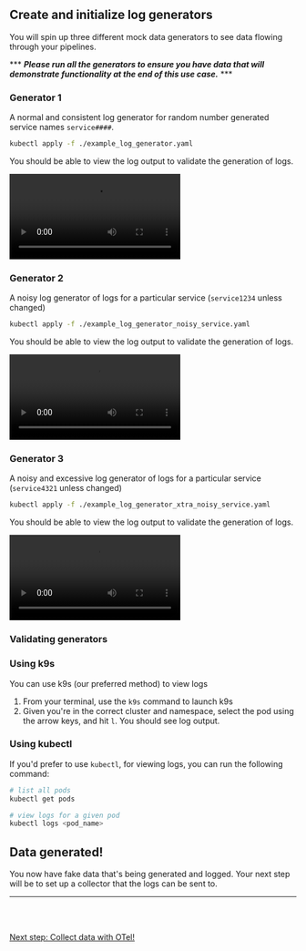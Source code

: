 ## Create and initialize log generators

You will spin up three different mock data generators to see data flowing through your pipelines. 

*** _**Please run all the generators to ensure you have data that will demonstrate functionality at the end of this use case.**_ ***

### Generator 1

A normal and consistent log generator for random number generated service names `service####`.

```sh
kubectl apply -f ./example_log_generator.yaml
```

You should be able to view the log output to validate the generation of logs.

<video controls src="../../media/logs_normal.mp4"></video>

### Generator 2

A noisy log generator of logs for a particular service (`service1234` unless changed)

```sh
kubectl apply -f ./example_log_generator_noisy_service.yaml
```

You should be able to view the log output to validate the generation of logs.

<video controls src="../../media/logs_noisy.mp4"></video>

### Generator 3

A noisy and excessive log generator of logs for a particular service (`service4321` unless changed)

```sh
kubectl apply -f ./example_log_generator_xtra_noisy_service.yaml
```

You should be able to view the log output to validate the generation of logs.

<video controls src="../../media/log_xtra_noisy.mp4"></video>


### Validating generators 

### Using k9s

You can use k9s (our preferred method) to view logs 

1. From your terminal, use the `k9s` command to launch k9s
2. Given you're in the correct cluster and namespace, select the pod using the arrow keys, and hit `l`. You should see log output.

### Using kubectl

If you'd prefer to use `kubectl`, for viewing logs, you can run the following command:

```sh
# list all pods 
kubectl get pods

# view logs for a given pod
kubectl logs <pod_name>
```

## Data generated!

You now have fake data that's being generated and logged. Your next step will be to set up a collector that the logs can be sent to.

----

<br />
<br />

[Next step: Collect data with OTel!](./collect_data.md)